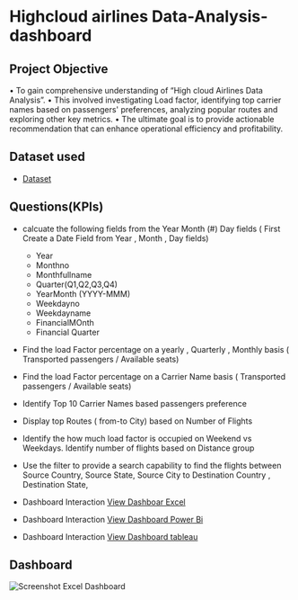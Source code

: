 # Highcloud airlines Data-Analysis-dashboard
## Project Objective
•	To gain comprehensive understanding of “High cloud Airlines Data Analysis”.
•	This involved investigating Load factor, identifying top carrier names based on passengers' preferences, analyzing popular routes and exploring other key metrics.
•	The ultimate goal is to provide actionable recommendation that can enhance operational efficiency and profitability.

## Dataset used
- <a href="https://github.com/ANSHIKA284/Data-Analysis-dashboard/blob/main/Maindata_file%201.xlsb">Dataset</a>

## Questions(KPIs)
- calcuate the following fields from the Year Month (#) Day  fields ( First Create a Date Field from Year , Month , Day fields)
   -  Year
   -  Monthno
   -  Monthfullname
   -  Quarter(Q1,Q2,Q3,Q4)
   -  YearMonth (YYYY-MMM)
   -  Weekdayno
   -  Weekdayname
   -  FinancialMOnth
   -  Financial Quarter
-  Find the load Factor percentage on a yearly , Quarterly , Monthly basis ( Transported passengers / Available seats)
-  Find the load Factor percentage on a Carrier Name basis ( Transported passengers / Available seats)
-  Identify Top 10 Carrier Names based passengers preference 
-  Display top Routes ( from-to City) based on Number of Flights 
-	Identify the how much load factor is occupied on Weekend vs Weekdays.
   Identify number of flights based on Distance group
-  Use the filter to provide a search capability to find the flights between Source Country, Source State, Source City to Destination Country , Destination State,

 - Dashboard Interaction <a href="https://github.com/ANSHIKA284/Data-Analysis-dashboard/blob/main/Screenshot%20Excel%20Dashboard.png">View Dashboar Excel</a>
 -  Dashboard Interaction <a href= "https://github.com/ANSHIKA284/Data-Analysis-dashboard/blob/main/Screenshot%20Power%20bi%20Dashboard.png">View Dashboard Power Bi</a>
-  Dashboard Interaction <a href= "https://github.com/ANSHIKA284/Data-Analysis-dashboard/blob/main/Screenshot%20Tableau%20Dashboard.png">View Dashboard tableau</a>
## Dashboard
![Screenshot Excel Dashboard](https://github.com/user-attachments/assets/beaff92f-d132-4508-ae32-c0c4bba82292)



 






